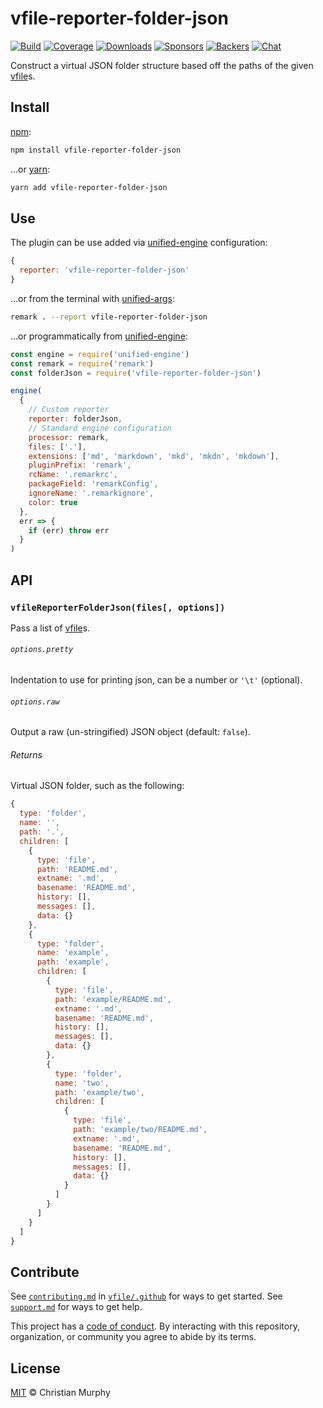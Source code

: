 # vfile-reporter-folder-json

[![Build][build-badge]][build]
[![Coverage][coverage-badge]][coverage]
[![Downloads][downloads-badge]][downloads]
[![Sponsors][sponsors-badge]][collective]
[![Backers][backers-badge]][collective]
[![Chat][chat-badge]][chat]

Construct a virtual JSON folder structure based off the paths of the given
[vfile][]s.

## Install

[npm][]:

```sh
npm install vfile-reporter-folder-json
```

…or [yarn][]:

```sh
yarn add vfile-reporter-folder-json
```

## Use

The plugin can be use added via [unified-engine][] configuration:

```js
{
  reporter: 'vfile-reporter-folder-json'
}
```

…or from the terminal with [unified-args][]:

```sh
remark . --report vfile-reporter-folder-json
```

…or programmatically from [unified-engine][]:

```js
const engine = require('unified-engine')
const remark = require('remark')
const folderJson = require('vfile-reporter-folder-json')

engine(
  {
    // Custom reporter
    reporter: folderJson,
    // Standard engine configuration
    processor: remark,
    files: ['.'],
    extensions: ['md', 'markdown', 'mkd', 'mkdn', 'mkdown'],
    pluginPrefix: 'remark',
    rcName: '.remarkrc',
    packageField: 'remarkConfig',
    ignoreName: '.remarkignore',
    color: true
  },
  err => {
    if (err) throw err
  }
)
```

## API

### `vfileReporterFolderJson(files[, options])`

Pass a list of [vfile][]s.

###### `options.pretty`

Indentation to use for printing json, can be a number or `'\t'` (optional).

###### `options.raw`

Output a raw (un-stringified) JSON object (default: `false`).

###### Returns

Virtual JSON folder, such as the following:

```js
{
  type: 'folder',
  name: '',
  path: '.',
  children: [
    {
      type: 'file',
      path: 'README.md',
      extname: '.md',
      basename: 'README.md',
      history: [],
      messages: [],
      data: {}
    },
    {
      type: 'folder',
      name: 'example',
      path: 'example',
      children: [
        {
          type: 'file',
          path: 'example/README.md',
          extname: '.md',
          basename: 'README.md',
          history: [],
          messages: [],
          data: {}
        },
        {
          type: 'folder',
          name: 'two',
          path: 'example/two',
          children: [
            {
              type: 'file',
              path: 'example/two/README.md',
              extname: '.md',
              basename: 'README.md',
              history: [],
              messages: [],
              data: {}
            }
          ]
        }
      ]
    }
  ]
}
```

## Contribute

See [`contributing.md`][contributing] in [`vfile/.github`][health] for ways to
get started.
See [`support.md`][support] for ways to get help.

This project has a [code of conduct][coc].
By interacting with this repository, organization, or community you agree to
abide by its terms.

## License

[MIT][license] © Christian Murphy

<!-- Definitions -->

[build-badge]: https://img.shields.io/travis/vfile/vfile-reporter-folder-json.svg

[build]: https://travis-ci.org/vfile/vfile-reporter-folder-json

[coverage-badge]: https://img.shields.io/codecov/c/github/vfile/vfile-reporter-folder-json.svg

[coverage]: https://codecov.io/github/vfile/vfile-reporter-folder-json

[downloads-badge]: https://img.shields.io/npm/dm/vfile-reporter-folder-json.svg

[downloads]: https://www.npmjs.com/package/vfile-reporter-folder-json

[sponsors-badge]: https://opencollective.com/unified/sponsors/badge.svg

[backers-badge]: https://opencollective.com/unified/backers/badge.svg

[collective]: https://opencollective.com/unified

[chat-badge]: https://img.shields.io/badge/chat-discussions-success.svg

[chat]: https://github.com/vfile/vfile/discussions

[npm]: https://docs.npmjs.com/cli/install

[yarn]: https://yarnpkg.com/en/docs/cli/add

[contributing]: https://github.com/vfile/.github/blob/HEAD/contributing.md

[support]: https://github.com/vfile/.github/blob/HEAD/support.md

[health]: https://github.com/vfile/.github

[coc]: https://github.com/vfile/.github/blob/HEAD/code-of-conduct.md

[license]: license

[vfile]: https://github.com/vfile/vfile

[unified-engine]: https://github.com/unifiedjs/unified-engine#options

[unified-args]: https://github.com/unifiedjs/unified-args#--report-reporter
